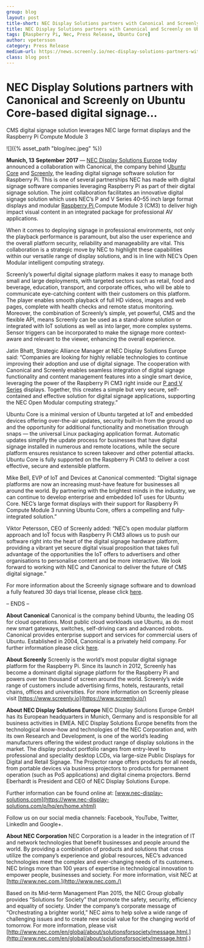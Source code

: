 ```yaml
---
group: blog
layout: post
title-short: NEC Display Solutions partners with Canonical and Screenly on Ubuntu Core-based digital signage…
title: NEC Display Solutions partners with Canonical and Screenly on Ubuntu Core-based digital signage platform
tags: [Raspberry Pi, Nec, Press Release, Ubuntu Core]
author: vpetersson
category: Press Release
medium-url: https://news.screenly.io/nec-display-solutions-partners-with-canonical-and-screenly-on-ubuntu-core-based-digital-signage-a49fa9cc2fbd
class: blog post
---
```


# NEC Display Solutions partners with Canonical and Screenly on Ubuntu Core-based digital signage…

CMS digital signage solution leverages NEC large format displays and the Raspberry Pi Compute Module 3

![]({% asset_path "blog/nec.jpeg" %})

**Munich, 13** **September** **2017** — [NEC Display Solutions Europe](https://www.nec-display-solutions.com/p/uk/en/home.xhtml) today announced a collaboration with Canonical, the company behind [Ubuntu Core](https://www.ubuntu.com/core) and [Screenly](https://www.screenly.io/), the leading digital signage software solution for Raspberry Pi. This is one of several partnerships NEC has made with digital signage software companies leveraging Raspberry Pi as part of their digital signage solution. The joint collaboration facilitates an innovative digital signage solution which uses NEC’s P and V Series 40–55 inch large format displays and modular [Raspberry Pi ](https://www.raspberrypi.org/)Compute Module 3 (CM3) to deliver high impact visual content in an integrated package for professional AV applications.

When it comes to deploying signage in professional environments, not only the playback performance is paramount, but also the user experience and the overall platform security, reliability and manageability are vital. This collaboration is a strategic move by NEC to highlight these capabilities within our versatile range of display solutions, and is in line with NEC’s Open Modular intelligent computing strategy.

Screenly’s powerful digital signage platform makes it easy to manage both small and large deployments, with targeted sectors such as retail, food and beverage, education, transport, and corporate offices, who will be able to communicate eye-catching content with their customers on this platform. The player enables smooth playback of full HD videos, images and web pages, complete with health checks and remote status monitoring. Moreover, the combination of Screenly’s simple, yet powerful, CMS and the flexible API, means Screenly can be used as a stand-alone solution or integrated with IoT solutions as well as into larger, more complex systems. Sensor triggers can be incorporated to make the signage more context-aware and relevant to the viewer, enhancing the overall experience.

Jatin Bhatt, Strategic Alliance Manager at NEC Display Solutions Europe said: “Companies are looking for highly reliable technologies to continue improving their adoption and use of digital signage. The cooperation with Canonical and Screenly enables seamless integration of digital signage functionality and content management features into a single smart device, leveraging the power of the Raspberry Pi CM3 right inside our [P and V Series](https://www.nec-display-solutions.com/p/uk/en/Launch.xhtml?id=PandVSeries) displays. Together, this creates a simple but very secure, self-contained and effective solution for digital signage applications, supporting the NEC Open Modular computing strategy.”

Ubuntu Core is a minimal version of Ubuntu targeted at IoT and embedded devices offering over-the-air updates, security built-in from the ground up and the opportunity for additional functionality and monetisation through snaps — the universal Linux packaging application format. Automatic updates simplify the update process for businesses that have digital signage installed in numerous and remote locations, while the secure platform ensures resistance to screen takeover and other potential attacks. Ubuntu Core is fully supported on the Raspberry Pi CM3 to deliver a cost effective, secure and extensible platform.

Mike Bell, EVP of IoT and Devices at Canonical commented: “Digital signage platforms are now an increasing must-have feature for businesses all around the world. By partnering with the brightest minds in the industry, we can continue to develop enterprise and embedded IoT uses for Ubuntu Core. NEC’s large format displays with their support for Raspberry Pi Compute Module 3 running Ubuntu Core, offers a compelling and fully-integrated solution.”

Viktor Petersson, CEO of Screenly added: “NEC’s open modular platform approach and IoT focus with Raspberry Pi CM3 allows us to push our software right into the heart of the digital signage hardware platform, providing a vibrant yet secure digital visual proposition that takes full advantage of the opportunities the IoT offers to advertisers and other organisations to personalise content and be more interactive. We look forward to working with NEC and Canonical to deliver the future of CMS digital signage.”

For more information about the Screenly signage software and to download a fully featured 30 days trial license, please click [here](https://www.screenly.io/nec/).

– ENDS –

**About Canonical**
Canonical is the company behind Ubuntu, the leading OS for cloud operations. Most public cloud workloads use Ubuntu, as do most new smart gateways, switches, self-driving cars and advanced robots. Canonical provides enterprise support and services for commercial users of Ubuntu. Established in 2004, Canonical is a privately held company.
For further information please click [here](https://www.ubuntu.com/internet-of-things).

**About Screenly**
Screenly is the world’s most popular digital signage platform for the Raspberry Pi. Since its launch in 2012, Screenly has become a dominant digital signage platform for the Raspberry Pi and powers over ten thousand of screen around the world. Screenly’s wide range of customers include advertising firms, hotels, restaurants, retail chains, offices and universities. For more information on Screenly please visit [https://www.screenly.io](https://www.screenly.io/)

**About NEC Display Solutions Europe**
NEC Display Solutions Europe GmbH has its European headquarters in Munich, Germany and is responsible for all business activities in EMEA. NEC Display Solutions Europe benefits from the technological know-how and technologies of the NEC Corporation and, with its own Research and Development, is one of the world’s leading manufacturers offering the widest product range of display solutions in the market. The display product portfolio ranges from entry-level to professional and speciality desktop LCDs, via large-size Public Displays for Digital and Retail Signage. The Projector range offers products for all needs, from portable devices via business projectors to products for permanent operation (such as PoS applications) and digital cinema projectors. Bernd Eberhardt is President and CEO of NEC Display Solutions Europe.

Further information can be found online at: [www.nec-display-solutions.com](https://www.nec-display-solutions.com/p/hq/en/home.xhtml)

Follow us on our social media channels: Facebook, YouTube, Twitter, LinkedIn and Google+.

**About NEC Corporation**
NEC Corporation is a leader in the integration of IT and network technologies that benefit businesses and people around the world. By providing a combination of products and solutions that cross utilize the company’s experience and global resources, NEC’s advanced technologies meet the complex and ever-changing needs of its customers. NEC brings more than 100 years of expertise in technological innovation to empower people, businesses and society. For more information, visit NEC at [http://www.nec.com.](http://www.nec.com./)

Based on its Mid-term Management Plan 2015, the NEC Group globally provides “Solutions for Society” that promote the safety, security, efficiency and equality of society. Under the company’s corporate message of “Orchestrating a brighter world,” NEC aims to help solve a wide range of challenging issues and to create new social value for the changing world of tomorrow. For more information, please visit [http://www.nec.com/en/global/about/solutionsforsociety/message.html.](http://www.nec.com/en/global/about/solutionsforsociety/message.html.)
